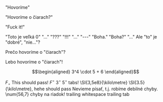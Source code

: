 "Hovoríme"

"Hovoríme o čiarach?"

"Fuck it!"

"Toto je veľká 0" "..." "???" "!!!"
"..."
"---"
"Boha." "Boha?" "..."
Ale "to" je "dobré", "nie..."?

Prečo hovoríme o "čiarach"?

Lebo hovoríme o "čiarach"!


$$\begin{aligned}
    3^4 \cdot 5 + 6
\end{aligned}$$

$F_\circ$ This should pass!
$F^{\circ}$
$3^\circ$
$5^{\circ}$
	tabs!
\SI{3,5e8}{\kilo\metre}
\SI{3.5}{\kilo\metre}, hehe should pass
Nevieme písať, t.j. robíme debilné chyby.
\num{56,7} chyby na riadok!
trailing whitespace 
trailing tab	
